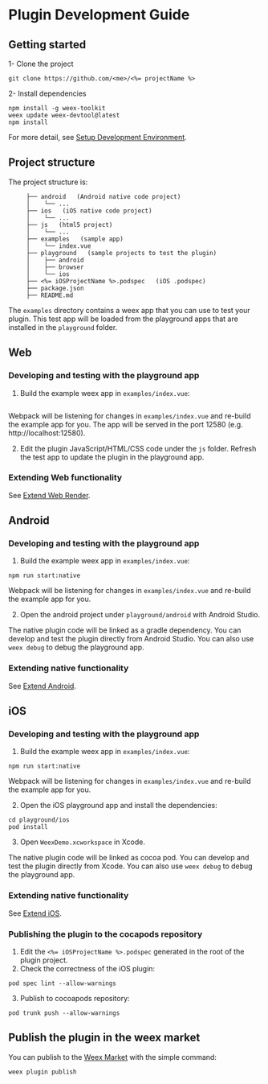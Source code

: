 # Plugin Development Guide

## Getting started

1- Clone the project
  ```
  git clone https://github.com/<me>/<%= projectName %>
  ```

2- Install dependencies
  ```
  npm install -g weex-toolkit
  weex update weex-devtool@latest
  npm install
  ```
  For more detail, see [Setup Development Environment](https://weex.apache.org/guide/set-up-env.html).

## Project structure

The project structure is:
```
     ├── android   (Android native code project)
     │    └── ...
     ├── ios   (iOS native code project)
     │    └── ...
     ├── js   (html5 project)
     │    └── ...
     ├── examples   (sample app)
     │    └── index.vue
     ├── playground   (sample projects to test the plugin)
     │    ├── android
     │    ├── browser
     │    └── ios
     ├── <%= iOSProjectName %>.podspec   (iOS .podspec)
     ├── package.json
     ├── README.md
  ```

The `examples` directory contains a weex app that you can use to test your plugin. This test app will be loaded from the playground apps that are installed in the `playground` folder.

## Web

### Developing and testing with the playground app
1. Build the example weex app in `examples/index.vue`:
  ```

  ```
  Webpack will be listening for changes in `examples/index.vue` and re-build the example app for you. The app will be served in the port 12580 (e.g. http://localhost:12580).

2. Edit the plugin JavaScript/HTML/CSS code under the `js` folder. Refresh the test app to update the plugin in the playground app.

### Extending Web functionality
See [Extend Web Render](https://weex.apache.org/guide/guide/extend-web-render.html).

## Android

### Developing and testing with the playground app
1. Build the example weex app in `examples/index.vue`:
  ```
  npm run start:native
  ```
  Webpack will be listening for changes in `examples/index.vue` and re-build the example app for you.

2. Open the android project under `playground/android` with Android Studio.

  The native plugin code will be linked as a gradle dependency. You can develop and test the plugin directly from Android Studio. You can also use `weex debug` to debug the playground app.

### Extending native functionality
See [Extend Android](https://weex.apache.org/guide/extend-android.html).

## iOS

### Developing and testing with the playground app
1. Build the example weex app in `examples/index.vue`:
  ```
  npm run start:native
  ```
  Webpack will be listening for changes in `examples/index.vue` and re-build the example app for you.

2. Open the iOS playground app and install the dependencies:
  ```
  cd playground/ios
  pod install
  ```
3. Open `WeexDemo.xcworkspace` in Xcode.

  The native plugin code will be linked as cocoa pod. You can develop and test the plugin directly from Xcode. You can also use `weex debug` to debug the playground app.

### Extending native functionality
See [Extend iOS](https://weex.apache.org/guide/extend-ios.html).

### Publishing the plugin to the cocapods repository
1. Edit the `<%= iOSProjectName %>.podspec` generated in the root of the plugin project.
2. Check the correctness of the iOS plugin:
  ```
  pod spec lint --allow-warnings
  ```
3. Publish to cocoapods repository:
  ```
  pod trunk push --allow-warnings
  ```

## Publish the plugin in the weex market
You can publish to the [Weex Market](https://weex.apache.org/tools/market.html) with the simple command:
```
weex plugin publish
```

